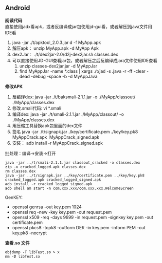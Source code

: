 
## Android

**阅读代码**  
直接使用jadx看apk，或者反编译成jar包使用jd-gui看，或者解压到java文件用IDE看  
1. java -jar ./t/apktool_2.0.3.jar d -f MyApp.apk  
2. 解压apk： unzip MyApp.apk -d MyApp Apk  
3. dex2Jar： ./t/dex2jar-2.0/d2j-dex2jar.sh classes.dex  
4. 可以直接使用JD-GUI查看jar包，或者解压之后反编译成jara文件使用IDE查看
	1. unzip classes-dex2jar.jar -d MyAppJar
	2. find MyAppJar -name *.class | xargs ./t/jad -s .java -r -ff -clear -dead -debug -space -b -d MyAppJava  



**修改APK**  
1. 反编译dex: java -jar ./t/baksmali-2.1.1.jar -o ./MyApp/classout/ ./MyApp/classes.dex  
2. 修改.smali代码: vi *.smali  
3. 编译dex: java -jar ./t/smali-2.1.1.jar ./MyApp/classout/ -o ./MyApp/classes.dex  
4. 用压缩工具替换apk包里面的dex文件  
5. 签名 java -jar ./t/signapk.jar ./key/certificate.pem ./key/key.pk8 MyAppCrack.apk  MyAppCrack_signed.apk  
6. 安装： adb install -r MyAppCrack_signed.apk


批处理：编译->安装->打开

	java -jar ../t/smali-2.1.1.jar classout_cracked -o classes.dex
	zip -u cracked_logged.apk classes.dex
	rm classes.dex
	java -jar ../t/signapk.jar ../key/certificate.pem ../key/key.pk8 cracked_logged.apk cracked_logged_signed.apk
	adb install -r cracked_logged_signed.apk
	adb shell am start -n com.xxx.xxx/com.xxx.xxx.WelcomeScreen

GenKEY:
- openssl genrsa -out key.pem 1024
- openssl req -new -key key.pem -out request.pem
- openssl x509 -req -days 9999 -in request.pem -signkey key.pem -out certificate.pem
- openssl pkcs8 -topk8 -outform DER -in key.pem -inform PEM -out key.pk8 -nocrypt



**查看.so 文件**  

	objdump -T libTest.so > x
	nm -D libTest.so 